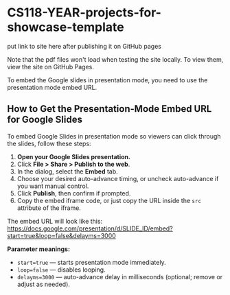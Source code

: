 # CS118-YEAR-projects-for-showcase-template
put link to site here after publishing it on GitHub pages

Note that the pdf files won't load when testing the site locally. To view them, view the site on GitHub Pages.

To embed the Google slides in presentation mode, you need to use the presentation mode embed URL.

## How to Get the Presentation-Mode Embed URL for Google Slides

To embed Google Slides in presentation mode so viewers can click through the slides, follow these steps:

1. **Open your Google Slides presentation.**
2. Click **File > Share > Publish to the web**.
3. In the dialog, select the **Embed** tab.
4. Choose your desired auto-advance timing, or uncheck auto-advance if you want manual control.
5. Click **Publish**, then confirm if prompted.
6. Copy the embed iframe code, or just copy the URL inside the `src` attribute of the iframe.

The embed URL will look like this:
https://docs.google.com/presentation/d/SLIDE_ID/embed?start=true&loop=false&delayms=3000

**Parameter meanings:**
- `start=true` — starts presentation mode immediately.
- `loop=false` — disables looping.
- `delayms=3000` — auto-advance delay in milliseconds (optional; remove or adjust as needed).

